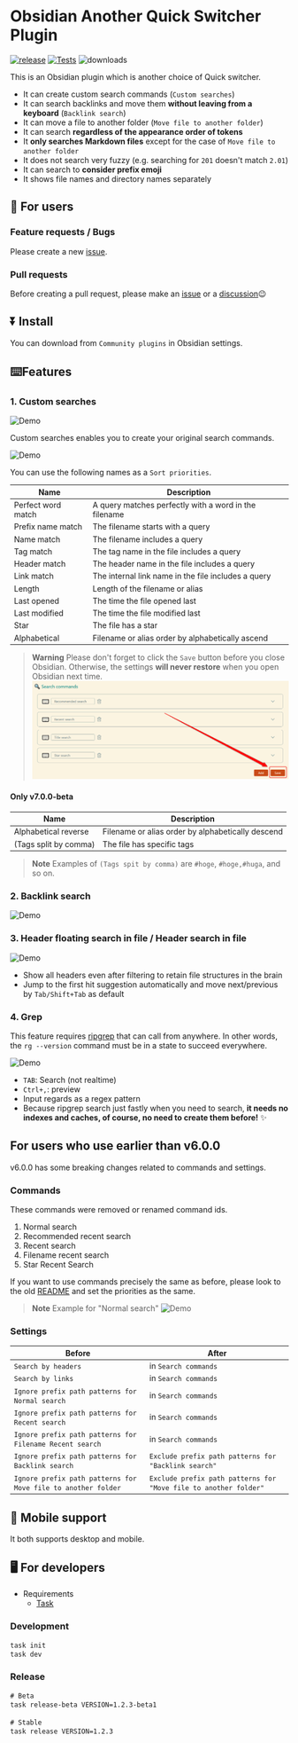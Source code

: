 # Obsidian Another Quick Switcher Plugin

[![release](https://img.shields.io/github/release/tadashi-aikawa/obsidian-another-quick-switcher.svg)](https://github.com/tadashi-aikawa/obsidian-another-quick-switcher/releases/latest)
[![Tests](https://github.com/tadashi-aikawa/obsidian-another-quick-switcher/workflows/Tests/badge.svg)](https://github.com/tadashi-aikawa/obsidian-another-quick-switcher/actions)
![downloads](https://img.shields.io/github/downloads/tadashi-aikawa/obsidian-another-quick-switcher/total)

This is an Obsidian plugin which is another choice of Quick switcher.

- It can create custom search commands (`Custom searches`)
- It can search backlinks and move them **without leaving from a keyboard** (`Backlink search`)
- It can move a file to another folder (`Move file to another folder`)
- It can search **regardless of the appearance order of tokens**
- It **only searches Markdown files** except for the case of `Move file to another folder`
- It does not search very fuzzy (e.g. searching for `201` doesn't match `2.01`) 
- It can search to **consider prefix emoji**
- It shows file names and directory names separately


## 👥 For users

### Feature requests / Bugs

Please create a new [issue].

### Pull requests

Before creating a pull request, please make an [issue] or a [discussion]😉

[issue]: https://github.com/tadashi-aikawa/obsidian-another-quick-switcher/issues
[discussion]: https://github.com/tadashi-aikawa/obsidian-another-quick-switcher/discussions

## ⏬ Install

You can download from `Community plugins` in Obsidian settings.

## ⌨️Features

### 1. Custom searches

![Demo](https://raw.githubusercontent.com/tadashi-aikawa/obsidian-another-quick-switcher/master/demo/custom-searches.gif)


Custom searches enables you to create your original search commands.

![Demo](https://raw.githubusercontent.com/tadashi-aikawa/obsidian-another-quick-switcher/master/demo/search-commands-setting.png)

You can use the following names as a `Sort priorities`.

| Name                  | Description                                           |
| --------------------- | ----------------------------------------------------- |
| Perfect word match    | A query matches perfectly with a word in the filename |
| Prefix name match     | The filename starts with a query                      |
| Name match            | The filename includes a query                         |
| Tag match             | The tag name in the file includes a query             |
| Header match          | The header name in the file includes a query          |
| Link match            | The internal link name in the file includes a query   |
| Length                | Length of the filename or alias                       |
| Last opened           | The time the file opened last                         |
| Last modified         | The time the file modified last                       |
| Star                  | The file has a star                                   |
| Alphabetical          | Filename or alias order by alphabetically ascend      |

> **Warning**
> Please don't forget to click the `Save` button before you close Obsidian. Otherwise, the settings **will never restore** when you open Obsidian next time.
> ![](demo/save-button.png)

#### Only v7.0.0-beta

| Name                  | Description                                           |
| --------------------- | ----------------------------------------------------- |
| Alphabetical reverse  | Filename or alias order by alphabetically descend     |
| (Tags split by comma) | The file has specific tags                            |

> **Note**
> Examples of `(Tags spit by comma)` are `#hoge`, `#hoge,#huga`, and so on.

### 2. Backlink search

![Demo](https://raw.githubusercontent.com/tadashi-aikawa/obsidian-another-quick-switcher/master/demo/backlink-search.gif)

### 3. Header floating search in file / Header search in file

![Demo](https://raw.githubusercontent.com/tadashi-aikawa/obsidian-another-quick-switcher/master/demo/header-floating-search-in-file.gif)

- Show all headers even after filtering to retain file structures in the brain
- Jump to the first hit suggestion automatically and move next/previous by `Tab/Shift+Tab` as default

### 4. Grep

This feature requires [ripgrep](https://github.com/BurntSushi/ripgrep) that can call from anywhere. In other words, the `rg --version` command must be in a state to succeed everywhere.

![Demo](https://raw.githubusercontent.com/tadashi-aikawa/obsidian-another-quick-switcher/master/demo/grep.gif)

- `TAB`: Search (not realtime)
- `Ctrl+,`: preview
- Input regards as a regex pattern
- Because ripgrep search just fastly when you need to search, **it needs no indexes and caches, of course, no need to create them before!** ✨

## For users who use earlier than v6.0.0

v6.0.0 has some breaking changes related to commands and settings.

### Commands

These commands were removed or renamed command ids.

1. Normal search
2. Recommended recent search
3. Recent search
4. Filename recent search
5. Star Recent Search

If you want to use commands precisely the same as before, please look to the old [README](https://github.com/tadashi-aikawa/obsidian-another-quick-switcher/blob/c54890d2375a556031a0c69256624eb0fe42e266/README.md#1%E2%83%A3-file-searches) and set the priorities as the same.

> **Note**
> Example for "Normal search"
> ![Demo](https://raw.githubusercontent.com/tadashi-aikawa/obsidian-another-quick-switcher/master/demo/v6.0.0-migration.png)

### Settings

|                            Before                             |                              After                               |
| ------------------------------------------------------------- | ---------------------------------------------------------------- |
| `Search by headers`                                           | in `Search commands`                                             |
| `Search by links`                                             | in `Search commands`                                             |
| `Ignore prefix path patterns for Normal search`               | in `Search commands`                                             |
| `Ignore prefix path patterns for Recent search`               | in `Search commands`                                             |
| `Ignore prefix path patterns for Filename Recent search`      | in `Search commands`                                             |
| `Ignore prefix path patterns for Backlink search`             | `Exclude prefix path patterns for "Backlink search"`             |
| `Ignore prefix path patterns for Move file to another folder` | `Exclude prefix path patterns for "Move file to another folder"` |

## 📱 Mobile support

It both supports desktop and mobile.

## 🖥️ For developers

- Requirements
  - [Task]

### Development

```console
task init
task dev
```

### Release

```console
# Beta
task release-beta VERSION=1.2.3-beta1

# Stable
task release VERSION=1.2.3
```

[task]: https://github.com/go-task/task
